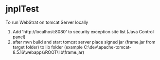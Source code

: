 # jnplTest
To run WebStrat on tomcat Server locally
1) Add 'http://localhost:8080' to security exception site list (Java Control panel)
2) after mvn build and start tomcat server place signed jar (frame.jar from target folder)
to lib folder (example C:\dev\apache-tomcat-8.5.16\webapps\ROOT\lib\frame.jar)
